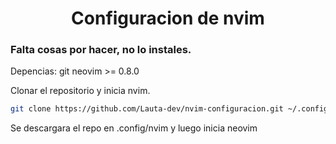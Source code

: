 <h1 align="center">Configuracion de nvim</h1>
<h3>Falta cosas por hacer, no lo instales.</h3>

Depencias:
git
neovim >= 0.8.0

Clonar el repositorio y inicia nvim.
```sh
git clone https://github.com/Lauta-dev/nvim-configuracion.git ~/.config/nvim ; nvim
```
Se descargara el repo en .config/nvim y luego inicia neovim

